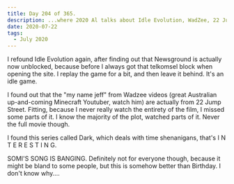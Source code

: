 ```yaml
---
title: Day 204 of 365.
description: ...where 2020 Al talks about Idle Evolution, WadZee, 22 Jump Street, Dark (Netflix), and SOMI's new song.
date: 2020-07-22
tags:
  - July 2020
---
```


I refound Idle Evolution again, after finding out that Newsground is actually now unblocked, because before I always got that telkomsel block when opening the site. I replay the game for a bit, and then leave it behind. It's an idle game.

I found out that the "my name jeff" from Wadzee videos (great Australian up-and-coming Minecraft Youtuber, watch him) are actually from 22 Jump Street. Fitting, because I never really watch the entirety of the film, I missed some parts of it. I know the majority of the plot, watched parts of it. Never the full movie though.

I found this series called Dark, which deals with time shenanigans, that's I N T E R E S T I N G.

SOMI'S SONG IS BANGING. Definitely not for everyone though, because it might be bland to some people, but this is somehow better than Birthday. I don't know why....